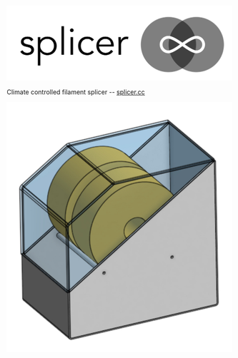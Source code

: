 ![Splicer logo](https://raw.githubusercontent.com/neut/splicer/main/logo.png)

Climate controlled filament splicer -- [splicer.cc](http://splicer.cc)

![Splicer mockup](https://raw.githubusercontent.com/neut/splicer/main/mockup.jpg)
